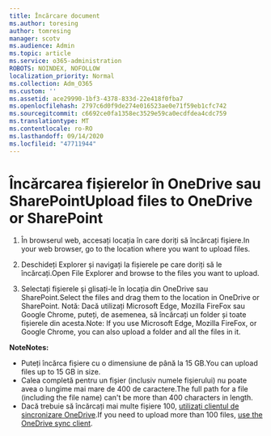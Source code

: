 ```yaml
---
title: Încărcare document
ms.author: toresing
author: tomresing
manager: scotv
ms.audience: Admin
ms.topic: article
ms.service: o365-administration
ROBOTS: NOINDEX, NOFOLLOW
localization_priority: Normal
ms.collection: Adm_O365
ms.custom: ''
ms.assetid: ace29990-1bf3-4378-833d-22e418f0fba7
ms.openlocfilehash: 2797c6d0f9de274e016523ae0e71f59eb1cfc742
ms.sourcegitcommit: c6692ce0fa1358ec3529e59ca0ecdfdea4cdc759
ms.translationtype: MT
ms.contentlocale: ro-RO
ms.lasthandoff: 09/14/2020
ms.locfileid: "47711944"
---
```

# <a name="upload-files-to-onedrive-or-sharepoint"></a><span data-ttu-id="e65fb-102">Încărcarea fișierelor în OneDrive sau SharePoint</span><span class="sxs-lookup"><span data-stu-id="e65fb-102">Upload files to OneDrive or SharePoint</span></span>

1. <span data-ttu-id="e65fb-103">În browserul web, accesați locația în care doriți să încărcați fișiere.</span><span class="sxs-lookup"><span data-stu-id="e65fb-103">In your web browser, go to the location where you want to upload files.</span></span>
    
2. <span data-ttu-id="e65fb-104">Deschideți Explorer și navigați la fișierele pe care doriți să le încărcați.</span><span class="sxs-lookup"><span data-stu-id="e65fb-104">Open File Explorer and browse to the files you want to upload.</span></span>
    
3. <span data-ttu-id="e65fb-105">Selectați fișierele și glisați-le în locația din OneDrive sau SharePoint.</span><span class="sxs-lookup"><span data-stu-id="e65fb-105">Select the files and drag them to the location in OneDrive or SharePoint.</span></span> <span data-ttu-id="e65fb-106">Notă: Dacă utilizați Microsoft Edge, Mozilla FireFox sau Google Chrome, puteți, de asemenea, să încărcați un folder și toate fișierele din acesta.</span><span class="sxs-lookup"><span data-stu-id="e65fb-106">Note: If you use Microsoft Edge, Mozilla FireFox, or Google Chrome, you can also upload a folder and all the files in it.</span></span>
    
<span data-ttu-id="e65fb-107">**Note**</span><span class="sxs-lookup"><span data-stu-id="e65fb-107">**Notes:**</span></span>

- <span data-ttu-id="e65fb-108">Puteți încărca fișiere cu o dimensiune de până la 15 GB.</span><span class="sxs-lookup"><span data-stu-id="e65fb-108">You can upload files up to 15 GB in size.</span></span> 
- <span data-ttu-id="e65fb-109">Calea completă pentru un fișier (inclusiv numele fișierului) nu poate avea o lungime mai mare de 400 de caractere.</span><span class="sxs-lookup"><span data-stu-id="e65fb-109">The full path for a file (including the file name) can't be more than 400 characters in length.</span></span> 
- <span data-ttu-id="e65fb-110">Dacă trebuie să încărcați mai multe fișiere 100, [utilizați clientul de sincronizare OneDrive](https://go.microsoft.com/fwlink/?linkid=866427).</span><span class="sxs-lookup"><span data-stu-id="e65fb-110">If you need to upload more than 100 files, [use the OneDrive sync client](https://go.microsoft.com/fwlink/?linkid=866427).</span></span> 
  


